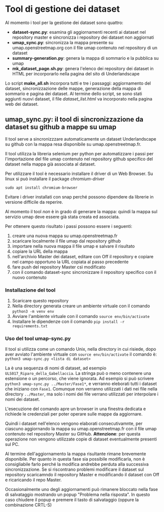 # Tool di gestione dei dataset

Al momento i tool per la gestione dei dataset sono quattro:

  * **dataset-sync.py**: esamina gli aggiornamenti recenti ai dataset nel repository master e sincronizza i repository dei dataset non aggiornati
  * **umap_sync.py**: sincronizza la mappa presente su umap.openstreetmap.org con il file umap contenuto nel repository di un dataset
  * **summary-generation.py**: genera la mappa di sommario e la pubblica su umap
  * **mk_dataset_page.sh.py**: genera l'elenco dei repository dei dataset in HTML per incorporarlo nella pagina del sito di Underlandscape

Lo script **make_all.sh** incorpora tutti e tre i passaggi: aggiornamento del dataset, sincronizzazione delle mappe, generazione della mappa di sommario e pagina dei dataset. Al termine dello script, se sono stati aggiunti nuovi dataset, il file *dataset_list.html* va incorporato nella pagina web dei dataset.

## umap_sync.py: il tool di sincronizzazione da dataset su github a mappe su umap

Il tool serve a sincronizzzare automaticamente un dataset Underlandscape su github con la mappa resa disponibile su umap.openstreetmap.fr.

Il tool utilizza la libreria selenium per python per automatizzare i passi per l'importazione del file umap contenuto nel repository github specifico del dataset nella mappa già associata al dataset.

Per utilizzare il tool è necessario installare il driver di un Web Browser. Su linux si può installare il package *chromium-driver*

```sudo apt install chromium-browser```

Evitare i driver installati con snap perché possono dipendere da librerie in versione difficile da reperire.

Al momento il tool *non* è in grado di generare la mappa: quindi la mappa sul servizio umap deve essere già stata creata ed associata.

Per ottenere questo risultato i passi possono essere i seguenti:

 1. creare una nuova mappa su umap.openstreetmap.fr
 2. scaricare localmente il file umap dal repository github
 3. importare nella nuova mappa il file umap e salvare il risultato
 4. copiare la URL della mappa
 5. nell'archivio Master dei dataset, editare con Off il repository e copiare nel campo opportuno la URL copiata al passo precedente
 6. fare push del repository Master csì modificato
 7. con il comando dataset-sync sincronizzare il repository specifico con il nuovo contenuto

### Installazione del tool

 1. Scaricare questo repository
 2. Nella directory generata creare un ambiente virtuale con il comando `python3 -m venv env`
 3. Avviare l'ambiente virtuale con il comando `source env/bin/activate`
 3. Installare le dipendenze con il comando `pip install -r requirements.txt`

### Uso del tool umap-sync.py

Il tool si utilizza come un comando Unix, nella directory in cui risiede, dopo aver avviato l'ambiente virtuale con `source env/bin/activate` il comando è: `python3 umap-sync.py <lista di dataset>`

La *<lista di dataset>* è una sequenza di nomi di dataset, ad esempio `ULS017_Riparo_della_Gabellaccia`. La stringa può o meno contenere una estensione o un percorso, che viene ignorata. Ad esempio si può scrivere `python3 umap-sync.py ../Master/Fase1*`, e verranno eleborati tutti i dataset che iniziano con `Fase1`. Comunque non verranno utilizzati i dati nei file nella directory `../Master`, ma solo i nomi dei file verrano utilizzati per interpolare i nomi dei dataset.

L'esecuzione del comando apre un browser in una finestra dedicata e richiede le credenziali per poter operare sulle mappe da aggiornare.

Quindi i dataset nell'elenco vengono elaborati consecutivamnte, per ciascuno aggiornando la mappa su umap.openstreetmap.fr con il file umap contenuto nel repository Master su GitHub. **Attenzione**: per questa operazione non vengono utilizzate copie di dataset eventualmente presenti sul PC.

Al termine dell'aggiornamento la mappa risultante rimane brevemente disponibile. Per quanto in questa fase sia possibile modificarla, non è consigliabile farlo perché la modifica andrebbe perduta alla successiva sincronizzazione. Se si riscontrano problemi modificare il dataset sul repository scaricamndo il repository Master e modificando il dataset con Off e ricaricando il repo Master.

Occasionalmente uno degli aggiornamenti può rimanere bloccato nella fase di salvataggio mostrando un popup "Problema nella risposta". In questo caso chiudere il popup e premere il tasto di salvataggio (oppure la combinazione CRTL-S)
